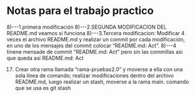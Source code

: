 # Notas para el trabajo practico
8)---1.primera modificación
8)---2.SEGUNDA MODIFICACION DEL README.md veamos si funciona
8)---3.Tercera modificacion: Modificar 4 veces el archivo README.md y realizar un commit por cada modificación,
en uno de los mensajes del commit colocar “README.md: Act”.
8)---4 tinene mensade de commit  "README.md: Act" pero sin las commillas asi que queda así README.md: Act


17) Crear otra rama llamada “rama-pruebas2.0” y moverse a ella con una sola línea de
comando; realizar modificaciones dentro del archivo README.md, luego realizar un
stash, moverse a la rama main.  comando que se usa es git stash